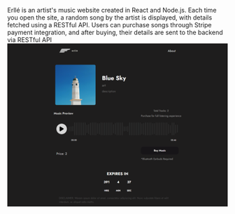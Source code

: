 Erllé is an artist's music website created in React and Node.js. Each time you open the site, a
random song by the artist is displayed, with details fetched using a RESTful API. Users can
purchase songs through Stripe payment integration, and after buying, their details are sent to the
backend via RESTful API
![Erlle Music](erlle/src/assets/Erlle%20Music.png)

